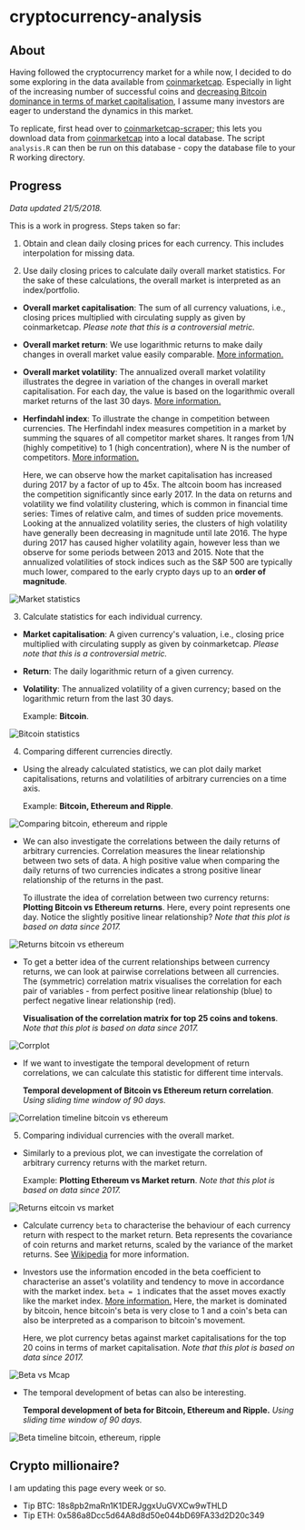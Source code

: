 # cryptocurrency-analysis

## About

Having followed the cryptocurrency market for a while now, I decided to do some exploring in the data available from [coinmarketcap](https://coinmarketcap.com).
Especially in light of the increasing number of successful coins and [decreasing Bitcoin dominance in terms of market capitalisation](https://coinmarketcap.com/charts/#btc-percentage), I assume many investors are eager to understand the dynamics in this market.

To replicate, first head over to [coinmarketcap-scraper](https://github.com/prouast/coinmarketcap-scraper);
this lets you download data from [coinmarketcap](https://coinmarketcap.com) into a local database.
The script `analysis.R` can then be run on this database - copy the database file to your R working directory.

## Progress

*Data updated 21/5/2018.*

This is a work in progress. Steps taken so far:

1. Obtain and clean daily closing prices for each currency. This includes interpolation for missing data.

2. Use daily closing prices to calculate daily overall market statistics. For the sake of these calculations, the overall market is interpreted as an index/portfolio.

  - **Overall market capitalisation**: The sum of all currency valuations, i.e., closing prices multiplied with circulating supply as given by coinmarketcap. *Please note that this is a controversial metric.*
  - **Overall market return**: We use logarithmic returns to make daily changes in overall market value easily comparable. [More information.](https://en.wikipedia.org/wiki/Rate_of_return#Logarithmic_or_continuously_compounded_return)
  - **Overall market volatility**: The annualized overall market volatility illustrates the degree in variation of the changes in overall market capitalisation. For each day, the value is based on the logarithmic overall market returns of the last 30 days. [More information.](https://en.wikipedia.org/wiki/Volatility_(finance))
  - **Herfindahl index**: To illustrate the change in competition between currencies. The Herfindahl index measures competition in a market by summing the squares of all competitor market shares. It ranges from 1/N (highly competitive) to 1 (high concentration), where N is the number of competitors. [More information.](https://en.wikipedia.org/wiki/Herfindahl_index)

  	Here, we can observe how the market capitalisation has increased during 2017 by a factor of up to 45x.
  	The altcoin boom has increased the competition significantly since early 2017.
  	In the data on returns and volatility we find volatility clustering, which is common in financial time series: Times of relative calm, and times of sudden price movements.
  	Looking at the annualized volatility series, the clusters of high volatility have generally been decreasing in magnitude until late 2016.
  	The hype during 2017 has caused higher volatility again, however less than we observe for some periods between 2013 and 2015.
  	Note that the annualized volatilities of stock indices such as the S&P 500 are typically much lower, compared to the early crypto days up to an **order of magnitude**.

  ![Market statistics](https://raw.githubusercontent.com/prouast/cryptocurrency-analysis/master/Market-statistics.png?style=centerme)

3. Calculate statistics for each individual currency.

  - **Market capitalisation**: A given currency's valuation, i.e., closing price multiplied with circulating supply as given by coinmarketcap. *Please note that this is a controversial metric.*
  - **Return**: The daily logarithmic return of a given currency.
  - **Volatility**: The annualized volatility of a given currency; based on the logarithmic return from the last 30 days.

  	Example: **Bitcoin**.

  ![Bitcoin statistics](https://raw.githubusercontent.com/prouast/cryptocurrency-analysis/master/Bitcoin-statistics.png?style=centerme)

4. Comparing different currencies directly.

  - Using the already calculated statistics, we can plot daily market capitalisations, returns and volatilities of arbitrary currencies on a time axis.

  	Example: **Bitcoin, Ethereum and Ripple**.

  ![Comparing bitcoin, ethereum and ripple](https://raw.githubusercontent.com/prouast/cryptocurrency-analysis/master/Coin-statistics.png?style=centerme)

  - We can also investigate the correlations between the daily returns of arbitrary currencies. Correlation measures the linear relationship between two sets of data. A high positive value when comparing the daily returns of two currencies indicates a strong positive linear relationship of the returns in the past.

  	To illustrate the idea of correlation between two currency returns: **Plotting Bitcoin vs Ethereum returns**. Here, every point represents one day. Notice the slightly positive linear relationship? *Note that this plot is based on data since 2017.*

  ![Returns bitcoin vs ethereum](https://raw.githubusercontent.com/prouast/cryptocurrency-analysis/master/Bitcoin-vs-ethereum-returns.png?style=centerme)

  - To get a better idea of the current relationships between currency returns, we can look at pairwise correlations between all currencies. The (symmetric) correlation matrix visualises the correlation for each pair of variables - from perfect positive linear relationship (blue) to perfect negative linear relationship (red).

  	**Visualisation of the correlation matrix for top 25 coins and tokens**. *Note that this plot is based on data since 2017.*

  ![Corrplot](https://raw.githubusercontent.com/prouast/cryptocurrency-analysis/master/Corrplot.png?style=centerme)

  - If we want to investigate the temporal development of return correlations, we can calculate this statistic for different time intervals.

  	**Temporal development of Bitcoin vs Ethereum return correlation**. *Using sliding time window of 90 days.*

  ![Correlation timeline bitcoin vs ethereum](https://raw.githubusercontent.com/prouast/cryptocurrency-analysis/master/Corr-timeline.png?style=centerme)

5. Comparing individual currencies with the overall market.

  - Similarly to a previous plot, we can investigate the correlation of arbitrary currency returns with the market return.

  	Example: **Plotting Ethereum vs Market return**. *Note that this plot is based on data since 2017.*

  ![Returns eitcoin vs market](https://raw.githubusercontent.com/prouast/cryptocurrency-analysis/master/Ethereum-vs-market-return.png?style=centerme)

  - Calculate currency `beta` to characterise the behaviour of each currency return with respect to the market return. Beta represents the covariance of coin returns and market returns, scaled by the variance of the market returns. See [Wikipedia](https://en.wikipedia.org/wiki/Capital_asset_pricing_model) for more information.
  - Investors use the information encoded in the beta coefficient to characterise an asset's volatility and tendency to move in accordance with the market index. `beta = 1` indicates that the asset moves exactly like the market index. [More information.](https://en.wikipedia.org/wiki/Beta_(finance)) Here, the market is dominated by bitcoin, hence bitcoin's beta is very close to 1 and a coin's beta can also be interpreted as a comparison to bitcoin's movement.

  	Here, we plot currency betas against market capitalisations for the top 20 coins in terms of market capitalisation. *Note that this plot is based on data since 2017.*

  ![Beta vs Mcap](https://raw.githubusercontent.com/prouast/cryptocurrency-analysis/master/Beta-vs-mcap.png?style=centerme)

  - The temporal development of betas can also be interesting.

  	**Temporal development of beta for Bitcoin, Ethereum and Ripple.** *Using sliding time window of 90 days.*

  ![Beta timeline bitcoin, ethereum, ripple](https://raw.githubusercontent.com/prouast/cryptocurrency-analysis/master/Beta-timeline.png?style=centerme)

## Crypto millionaire?

I am updating this page every week or so.

* Tip BTC: 18s8pb2maRn1K1DERJggxUuGVXCw9wTHLD
* Tip ETH: 0x586a8Dcc5d64A8d8d50e044bD69FA33d2D20c349
